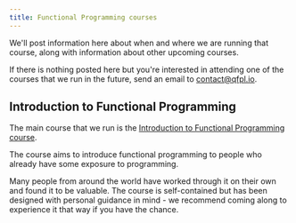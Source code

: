 ```yaml
---
title: Functional Programming courses
---
```


We'll post information here about when and where we are running that course, along with information about other upcoming courses.

If there is nothing posted here but you're interested in attending one of the courses that we run in the future, send an email to <a href="mailto:contact@qfpl.io">contact@qfpl.io</a>.

## Introduction to Functional Programming

The main course that we run is the [Introduction to Functional Programming course](https://github.com/data61/fp-course).

The course aims to introduce functional programming to people who already have some exposure to programming.

Many people from around the world have worked through it on their own and found it to be valuable.
The course is self-contained but has been designed with personal guidance in mind - we recommend coming along to experience it that way if you have the chance.
